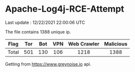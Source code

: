 
# Apache-Log4j-RCE-Attempt

Last update : 12/22/2021 22:00:06 UTC

The file contains 1388 unique ip.

| Flag | Tor | Bot | VPN | Web Crawler | Malicious |
| :-:  | :-: | :-: | :-: | :-:         | :-:       |
| Total| 501  | 130  | 106  | 1218          | 1388        |

Getting from https://www.greynoise.io api.